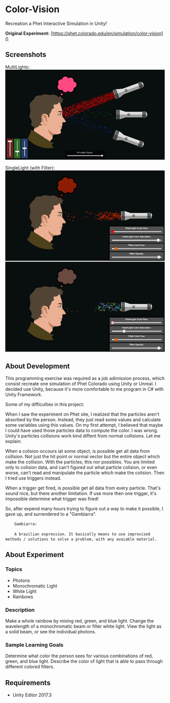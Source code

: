 # Color-Vision
Recreation a Phet Interactive Simulation in Unity!

**Original Experiment:** [https://phet.colorado.edu/en/simulation/color-vision]()

## Screenshots
MultiLights:
![screenshot](Screenshots/screen_960x540_2018-03-19_13-55-03.png)

SingleLight (with Filter):
![screenshot](Screenshots/screen_960x540_2018-03-19_21-48-29.png)
![screenshot](Screenshots/screen_960x540_2018-03-19_21-50-07.png)

## About Development

This programming exercise was required as a job adimission process, which consist
recreate one simulation of Phet Colorado using Unity or Unreal. I decided use Unity,
because it's more comfortable to me program in C# with Unity Framework.

Some of my difficulties in this project:

When I saw the experiment on Phet site, I realized that the particles aren't
absorbed by the person. Instead, they just read some values and calculate some variables
using this values. On my first attempt, I believed that maybe I could have used those particles data to compute the color. I was wrong. Unity's particles collisions work kind diffent from normal collisions. Let me explain:

When a colision occours iat some object, is possible get all data from collision. Not just the hit point or normal vector but the entire object which make the collision.
With the particles, this nor possibles. You are limited only to colision data, and can't
figured out what particle colision, or even worse, can't read and manipulate the particle
which make the colision. Then I tried use triggers instead.

When a trigger get fired, is possible get all data from every particle. That's sound nice, but there another limitation. If use more then one
trigger, it's impossible determine what trigger was fired!

So, after expend many hours trying to figure out a way to make it possible, I gave up, and surrendered to a "Gambiarra". 

```
    Gambiarra:

    A brazilian expression. It basically means to use improvised methods / solutions to solve a problem, with any avaiable material.
```

## About Experiment
### Topics
- Photons
- Monochromatic Light
- White Light
- Rainbows

### Description
Make a whole rainbow by mixing red, green, and blue light. Change the wavelength of a monochromatic beam or filter white light. View the light as a solid beam, or see the individual photons.

### Sample Learning Goals
Determine what color the person sees for various combinations of red, green, and blue light.
Describe the color of light that is able to pass through different colored filters.

## Requirements
 - Unity Editor 2017.3